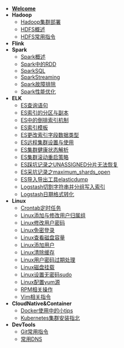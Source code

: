- [**Welcome**](README)
- **Hadoop**
  - [Hadoop集群部署](Hadoop/Hadoop集群部署)
  - [HDFS概述](Hadoop/HDFS概述)
  - [HDFS常用指令](Hadoop/HDFS常用指令)
- **Flink**
- **Spark**
  - [Spark概述](Spark/1-Spark概述)
  - [Spark中的RDD](Spark/2-Spark中的RDD)
  - [SparkSQL](Spark/3-SparkSQL)
  - [SparkStreaming](Spark/4-SparkStreaming)
  - [Spark故障排除](Spark/5-Spark故障排除)
  - [Spark性能优化](Spark/6-Spark性能优化)
- **ELK**
  - [ES查询语句](ELK/ES查询语句)
  - [ES索引的分区与副本](ELK/ES索引的分区与副本)
  - [ES中的倒排索引机制](ELK/ES中的倒排索引机制)
  - [ES索引模板](ELK/ES索引模板)
  - [ES更改索引字段数据类型](ELK/ES更改索引字段数据类型)
  - [ES远程集群设置与使用](ELK/ES远程集群设置与使用)
  - [ES集群健康状态解析](ELK/ES集群健康状态解析)
  - [ES集群滚动重启策略](ELK/ES集群滚动重启策略)
  - [ES踩坑记录之UNASSIGNED分片无法恢复](ELK/ES踩坑记录之UNASSIGNED分片无法恢复)
  - [ES采坑记录之maximum_shards_open](ELK/ES采坑记录之maximum_shards_open)
  - [ES导入导出工具elasticdump](ELK/ES导入导出工具elasticdump简单使用说明)
  - [Logstash切割字符串并分组写入索引](ELK/Logstash切割字符串并分组写入索引)
  - [Logstash日期格式转化](ELK/Logstash日期格式转化)
- **Linux**
  - [Crontab定时任务](Linux/Crontab定时任务)
  - [Linux添加与修改用户归属组](Linux/Linux添加与修改用户归属组)
  - [Linux修改用户密码](Linux/Linux修改用户密码)
  - [Linux免密登录](Linux/Linux免密登录)
  - [Linux查看磁盘容量](Linux/Linux查看磁盘容量)
  - [Linux添加用户](Linux/Linux添加用户)
  - [Linux清除缓存](Linux/Linux清除缓存)
  - [Linux用户密码过期处理](Linux/Linux用户密码过期处理)
  - [Linux磁盘挂载](Linux/Linux磁盘挂载)
  - [Linux设置无密码sudo](Linux/Linux设置无密码sudo)
  - [Linux配置yum源](Linux/Linux配置yum源)
  - [RPM相关操作](Linux/RPM相关操作)
  - [Vim相关指令](Linux/Vim相关指令)
- **CloudNative&Container**
  - [Docker使用中的小tips](CloudNative&Container/Docker使用中的小tips)
  - [Kubernetes集群安装指北](CloudNative&Container/Kubernetes集群安装指北)
- **DevTools**
  - [Git常用指令](DevTools/Git常用指令)
  - [常用DNS](DevTools/常用DNS)

